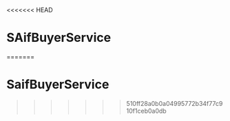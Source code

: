 <<<<<<< HEAD
# SAifBuyerService
=======
# SaifBuyerService
>>>>>>> 510ff28a0b0a04995772b34f77c910f1ceb0a0db
